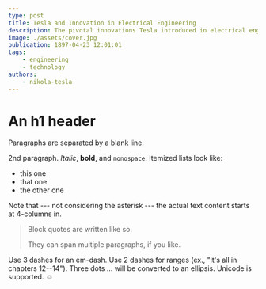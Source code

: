 ```yaml
---
type: post
title: Tesla and Innovation in Electrical Engineering
description: The pivotal innovations Tesla introduced in electrical engineering.
image: ./assets/cover.jpg
publication: 1897-04-23 12:01:01
tags: 
    - engineering
    - technology
authors: 
    - nikola-tesla
---
```




# An h1 header

Paragraphs are separated by a blank line.

2nd paragraph. *Italic*, **bold**, and `monospace`. Itemized lists
look like:

  * this one
  * that one
  * the other one

Note that --- not considering the asterisk --- the actual text
content starts at 4-columns in.

> Block quotes are
> written like so.
>
> They can span multiple paragraphs,
> if you like.

Use 3 dashes for an em-dash. Use 2 dashes for ranges (ex., "it's all
in chapters 12--14"). Three dots ... will be converted to an ellipsis.
Unicode is supported. ☺
